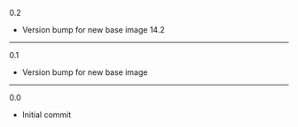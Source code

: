 0.2

* Version bump for new base image 14.2

---

0.1

* Version bump for new base image

---

0.0

* Initial commit
